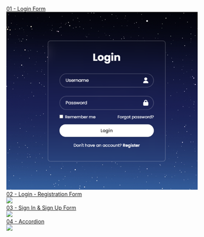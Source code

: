 <a href="https://github.com/ErenAydogan/HTML-CSS-JS/tree/main/01%20-%20Login%20Form">01 - Login Form</a><br>
<img src="images/01.png"><br>
<a href="https://github.com/ErenAydogan/HTML-CSS-JS/tree/main/02%20-%20Login%20-%20Registration%20Form">02 - Login - Registration Form</a><br>
<img src="images/02.gif"><br>
<a href="https://github.com/ErenAydogan/HTML-CSS-JS/tree/main/03%20-%20Sign%20In%20%26%20Sign%20Up%20Form">03 - Sign In & Sign Up Form</a><br>
<img src="images/03.gif"><br>
<a href="https://github.com/ErenAydogan/HTML-CSS-JS/tree/main/04%20-%20Accordion">04 - Accordion</a><br>
<img src="images/04.gif"><br>